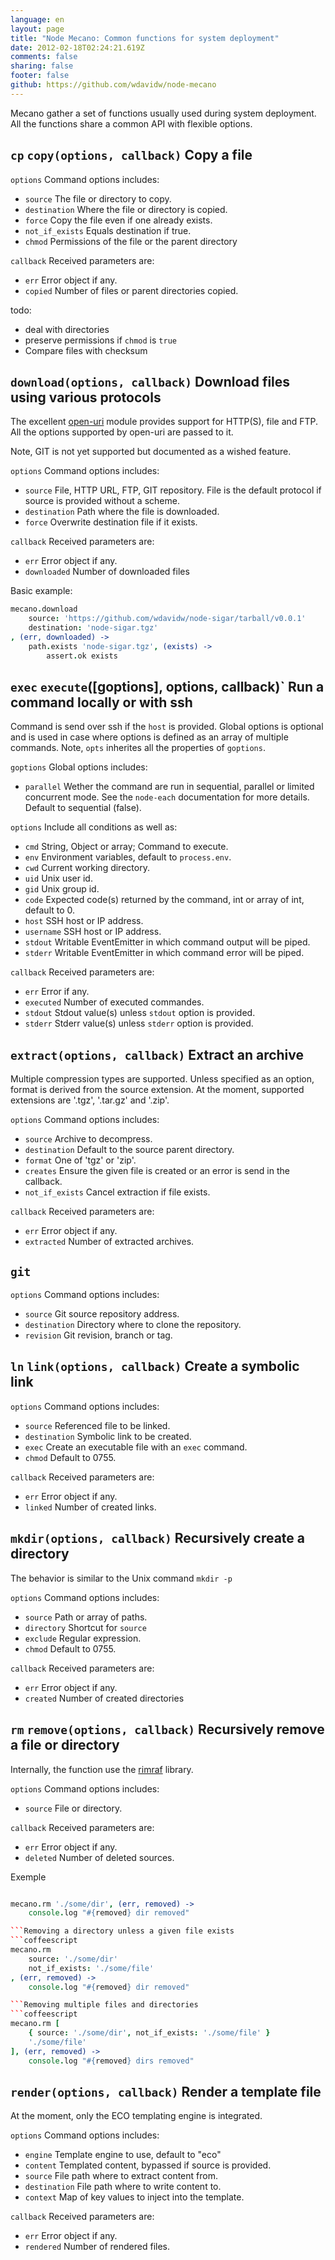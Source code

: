 ```yaml
---
language: en
layout: page
title: "Node Mecano: Common functions for system deployment"
date: 2012-02-18T02:24:21.619Z
comments: false
sharing: false
footer: false
github: https://github.com/wdavidw/node-mecano
---
```

Mecano gather a set of functions usually used during system deployment. All the functions share a 
common API with flexible options.

`cp` `copy(options, callback)` Copy a file
------------------------------------------

`options`               Command options includes:   

*   `source`            The file or directory to copy.
*   `destination`       Where the file or directory is copied.
*   `force`             Copy the file even if one already exists.
*   `not_if_exists`     Equals destination if true.
*   `chmod`             Permissions of the file or the parent directory

`callback`              Received parameters are:   

*   `err`               Error object if any.   
*   `copied`            Number of files or parent directories copied.

todo:
*   deal with directories
*   preserve permissions if `chmod` is `true`
*   Compare files with checksum

`download(options, callback)` Download files using various protocols
--------------------------------------------------------------------

The excellent [open-uri](https://github.com/publicclass/open-uri) module provides support for HTTP(S), 
file and FTP. All the options supported by open-uri are passed to it.

Note, GIT is not yet supported but documented as a wished feature.

`options`               Command options includes:   

*   `source`            File, HTTP URL, FTP, GIT repository. File is the default protocol if source is provided without a scheme.   
*   `destination`       Path where the file is downloaded.   
*   `force`             Overwrite destination file if it exists.   

`callback`              Received parameters are:   

*   `err`               Error object if any.   
*   `downloaded`        Number of downloaded files

Basic example:
```coffeescript
mecano.download
    source: 'https://github.com/wdavidw/node-sigar/tarball/v0.0.1'
    destination: 'node-sigar.tgz'
, (err, downloaded) ->
    path.exists 'node-sigar.tgz', (exists) ->
        assert.ok exists
```
`exec` `execute`([goptions], options, callback)` Run a command locally or with ssh
----------------------------------------------------------------------------------
Command is send over ssh if the `host` is provided. Global options is
optional and is used in case where options is defined as an array of 
multiple commands. Note, `opts` inherites all the properties of `goptions`.

`goptions`              Global options includes:

*   `parallel`          Wether the command are run in sequential, parallel 
or limited concurrent mode. See the `node-each` documentation for more 
details. Default to sequential (false).
            
`options`               Include all conditions as well as:  

*   `cmd`               String, Object or array; Command to execute.   
*   `env`               Environment variables, default to `process.env`.   
*   `cwd`               Current working directory.   
*   `uid`               Unix user id.   
*   `gid`               Unix group id.   
*   `code`              Expected code(s) returned by the command, int or array of int, default to 0.   
*   `host`              SSH host or IP address.   
*   `username`          SSH host or IP address.   
*   `stdout`            Writable EventEmitter in which command output will be piped.   
*   `stderr`            Writable EventEmitter in which command error will be piped.   

`callback`              Received parameters are:   

*   `err`               Error if any.   
*   `executed`          Number of executed commandes.   
*   `stdout`            Stdout value(s) unless `stdout` option is provided.   
*   `stderr`            Stderr value(s) unless `stderr` option is provided.   

`extract(options, callback)` Extract an archive
-----------------------------------------------

Multiple compression types are supported. Unless specified as 
an option, format is derived from the source extension. At the 
moment, supported extensions are '.tgz', '.tar.gz' and '.zip'.   

`options`               Command options includes:   

*   `source`            Archive to decompress.   
*   `destination`       Default to the source parent directory.   
*   `format`            One of 'tgz' or 'zip'.   
*   `creates`           Ensure the given file is created or an error is send in the callback.   
*   `not_if_exists`     Cancel extraction if file exists.   

`callback`              Received parameters are:   

*   `err`               Error object if any.   
*   `extracted`         Number of extracted archives.   

`git`
---------

`options`               Command options includes:   

*   `source`            Git source repository address.
*   `destination`       Directory where to clone the repository.
*   `revision`          Git revision, branch or tag.

`ln` `link(options, callback)` Create a symbolic link
------------------------------------------------

`options`               Command options includes:   

*   `source`            Referenced file to be linked.   
*   `destination`       Symbolic link to be created.   
*   `exec`              Create an executable file with an `exec` command.   
*   `chmod`             Default to 0755.   

`callback`              Received parameters are:   

*   `err`               Error object if any.   
*   `linked`            Number of created links.   

`mkdir(options, callback)` Recursively create a directory
---------------------------------------------------------

The behavior is similar to the Unix command `mkdir -p`

`options`               Command options includes:   

*   `source`            Path or array of paths.   
*   `directory`         Shortcut for `source`
*   `exclude`           Regular expression.   
*   `chmod`             Default to 0755.   

`callback`              Received parameters are:   

*   `err`               Error object if any.   
*   `created`           Number of created directories

`rm` `remove(options, callback)` Recursively remove a file or directory
------------------------------------------------------

Internally, the function use the [rimraf](https://github.com/isaacs/rimraf) 
library.

`options`               Command options includes:   

*   `source`            File or directory.     

`callback`              Received parameters are:   

*   `err`               Error object if any.   
*   `deleted`           Number of deleted sources.   

Exemple
```coffeescript

mecano.rm './some/dir', (err, removed) ->
    console.log "#{removed} dir removed"

```Removing a directory unless a given file exists
```coffeescript
mecano.rm
    source: './some/dir'
    not_if_exists: './some/file'
, (err, removed) ->
    console.log "#{removed} dir removed"

```Removing multiple files and directories
```coffeescript
mecano.rm [
    { source: './some/dir', not_if_exists: './some/file' }
    './some/file'
], (err, removed) ->
    console.log "#{removed} dirs removed"
```
`render(options, callback)` Render a template file
--------------------------------------------------

At the moment, only the ECO templating engine is integrated.

`options`               Command options includes:   

*   `engine`            Template engine to use, default to "eco"
*   `content`           Templated content, bypassed if source is provided.
*   `source`            File path where to extract content from.
*   `destination`       File path where to write content to.
*   `context`           Map of key values to inject into the template.

`callback`              Received parameters are:   

*   `err`               Error object if any.   
*   `rendered`          Number of rendered files.   
